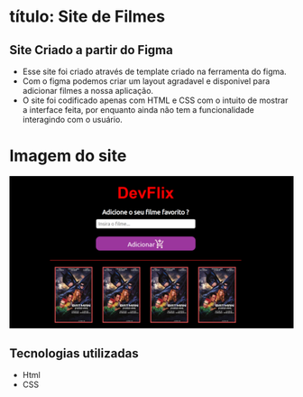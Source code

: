 # título: Site de Filmes

## Site Criado a partir do Figma 
- Esse site foi criado através de template criado na ferramenta do figma.
- Com o figma podemos criar um layout agradavel e disponivel para adicionar filmes a nossa aplicação.
- O site foi codificado apenas com HTML e CSS com o intuito de mostrar a interface feita, por enquanto ainda não tem a funcionalidade interagindo com o usuário.

# Imagem do site
<img src="./images/site.png">

## Tecnologias utilizadas
- Html
- CSS